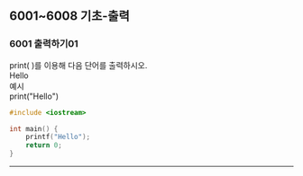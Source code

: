 ## 6001~6008 기초-출력

### 6001 출력하기01

print( )를 이용해 다음 단어를 출력하시오.  
Hello  
예시  
print("Hello")

```Cpp
#include <iostream>

int main() {
    printf("Hello");
    return 0;
}
```

---
